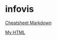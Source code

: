 # infovis

[Cheatsheet Markdown](github.com/adam-p/markdown-here/wiki/Markdown-Cheatsheet)

[My HTML](https://micabanfi.github.io/infovis/index.html)
